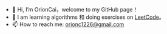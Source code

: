 - 👋 Hi, I’m OrionCai，welcome to my GitHub page！
- 🌱 I am learning algorithms 和 doing exercises on [LeetCode](https://leetcode.cn/u/orionca/)。
- 📫 How to reach me: orionc1226@gmail.com

<!---
OrionCai/OrionCai is a ✨ special ✨ repository because its `README.md` (this file) appears on your GitHub profile.
You can click the Preview link to take a look at your changes.
--->
